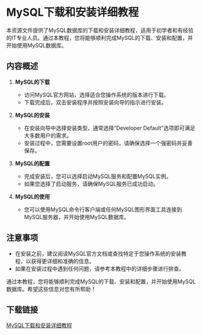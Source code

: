 # MySQL下载和安装详细教程

本资源文件提供了MySQL数据库的下载和安装详细教程，适用于初学者和有经验的IT专业人员。通过本教程，您将能够顺利完成MySQL的下载、安装和配置，并开始使用MySQL数据库。

## 内容概述

1. **MySQL的下载**
   - 访问MySQL官方网站，选择适合您操作系统的版本进行下载。
   - 下载完成后，双击安装程序并按照安装向导的指示进行安装。

2. **MySQL的安装**
   - 在安装向导中选择安装类型，通常选择“Developer Default”选项即可满足大多数用户的需求。
   - 安装过程中，您需要设置root用户的密码，请确保选择一个强密码并妥善保存。

3. **MySQL的配置**
   - 完成安装后，您可以选择启动MySQL服务和配置MySQL实例。
   - 如果您选择了启动服务，请确保MySQL服务已成功启动。

4. **MySQL的使用**
   - 您可以使用MySQL命令行客户端或任何MySQL图形界面工具连接到MySQL服务器，并开始使用MySQL数据库。

## 注意事项

- 在安装之前，建议阅读MySQL官方文档或查找特定于您操作系统的安装教程，以获得更详细和准确的信息。
- 如果在安装过程中遇到任何问题，请参考本教程中的详细步骤进行排查。

通过本教程，您将能够顺利完成MySQL的下载、安装和配置，并开始使用MySQL数据库。希望这些信息对您有所帮助！

## 下载链接

[MySQL下载和安装详细教程](https://pan.quark.cn/s/60c02f321858)